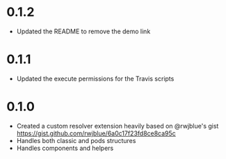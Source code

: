 # 0.1.2

* Updated the README to remove the demo link

# 0.1.1

* Updated the execute permissions for the Travis scripts

# 0.1.0

* Created a custom resolver extension heavily based on @rwjblue's gist https://gist.github.com/rwjblue/6a0c17f23fd8ce8ca95c
* Handles both classic and pods structures
* Handles components and helpers

